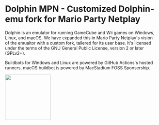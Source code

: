 # Dolphin MPN - Customized Dolphin-emu fork for Mario Party Netplay

Dolphin is an emulator for running GameCube and Wii games on Windows,
Linux, and macOS. We have expanded this in Mario
Party Netplay's vision of the emualtor with a custom fork, tailered for
its user base. It's licensed under the terms of the GNU General Public License, 
version 2 or later (GPLv2+).

Buildbots for Windows and Linux are powered by GitHub Actions's hosted runners, 
macOS buildbot is powered by MacStadium FOSS Sponsership.

<img src="https://github.com/user-attachments/assets/e67fa5d9-74b3-4f7e-95a5-5ccc70a852d4" width="150" />
